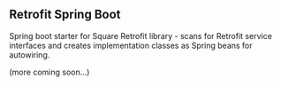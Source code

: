 ## Retrofit Spring Boot

Spring boot starter for Square Retrofit library - scans for Retrofit service interfaces and
creates implementation classes as Spring beans for autowiring.

(more coming soon...)
